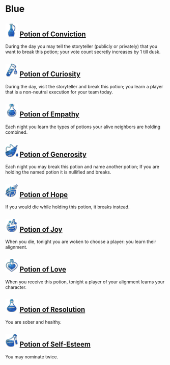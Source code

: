 # Blue

## ![](Potion%20of%20Conviction/.image_big.png) [Potion of Conviction](Potion%20of%20Conviction)
During the day you may tell the storyteller (publicly or privately) that you want to break this potion; your vote count secretly increases by 1 till dusk.

## ![](Potion%20of%20Curiosity/.image_big.png) [Potion of Curiosity](Potion%20of%20Curiosity)
During the day, visit the storyteller and break this potion; you learn a player that is a non-neutral execution for your team today.

## ![](Potion%20of%20Empathy/.image_big.png) [Potion of Empathy](Potion%20of%20Empathy)
Each night you learn the types of potions your alive neighbors are holding combined.

## ![](Potion%20of%20Generosity/.image_big.png) [Potion of Generosity](Potion%20of%20Generosity)
Each night you may break this potion and name another potion; If you are holding the named potion it is nullified and breaks.

## ![](Potion%20of%20Hope/.image_big.png) [Potion of Hope](Potion%20of%20Hope)
If you would die while holding this potion, it breaks instead.

## ![](Potion%20of%20Joy/.image_big.png) [Potion of Joy](Potion%20of%20Joy)
When you die, tonight you are woken to choose a player: you learn their alignment.

## ![](Potion%20of%20Love/.image_big.png) [Potion of Love](Potion%20of%20Love)
When you receive this potion, tonight a player of your alignment learns your character.

## ![](Potion%20of%20Resolution/.image_big.png) [Potion of Resolution](Potion%20of%20Resolution)
You are sober and healthy.

## ![](Potion%20of%20Self-Esteem/.image_big.png) [Potion of Self-Esteem](Potion%20of%20Self-Esteem)
You may nominate twice.

